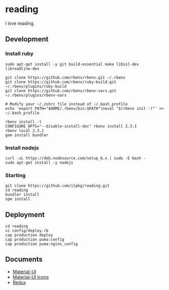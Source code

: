 # reading
I love reading.

## Development


### Install ruby
    sudo apt-get install -y git build-essential make libssl-dev libreadline-dev

    git clone https://github.com/rbenv/rbenv.git ~/.rbenv
    git clone https://github.com/rbenv/ruby-build.git ~/.rbenv/plugins/ruby-build
    git clone https://github.com/rbenv/rbenv-vars.git ~/.rbenv/plugins/rbenv-vars

    # Modify your ~/.zshrc file instead of ~/.bash_profile
    echo 'export PATH="$HOME/.rbenv/bin:$PATH"\neval "$(rbenv init -)"' >> ~/.bash_profile 
    
    rbenv install -l    
    CONFIGURE_OPTS="--disable-install-doc" rbenv install 2.3.1
    rbenv local 2.3.1
    gem install bundler
    
### Install nodejs
    curl -sL https://deb.nodesource.com/setup_6.x | sudo -E bash -
    sudo apt-get install -y nodejs
    
### Starting
    git clone https://github.com/itpkg/reading.git
    cd reading
    bundler install
    npm install
    
    
    
## Deployment
    cd reading
    vi config/deploy.rb
    cap production deploy
    cap production puma:config
    cap production puma:nginx_config
    

## Documents
* [Material-UI](http://www.material-ui.com)
* [Material-UI Icons](https://design.google.com/icons/)
* [Redux](http://redux.js.org/index.html)
